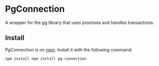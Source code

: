 # PgConnection

A wrapper for the [pg](https://github.com/brianc/node-postgres) library that uses promises and handles transactions.

## Install
PgConnection is on [npm](https://www.npmjs.com/package/pg-connection).  Install it with the following command:

    npm install npm install pg-connection
